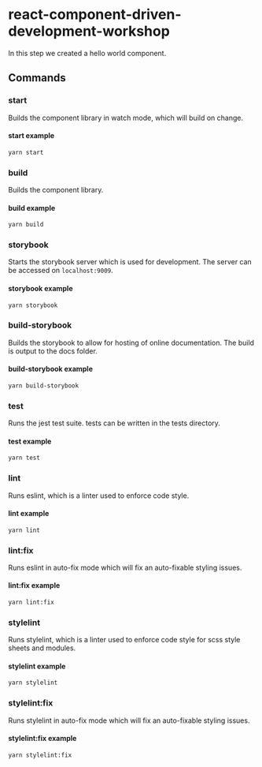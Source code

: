 # react-component-driven-development-workshop

In this step we created a hello world component.

## Commands

### start

Builds the component library in watch mode, which will build on change.

#### start example

```bash
yarn start
```

### build

Builds the component library.

#### build example

```bash
yarn build
```

### storybook

Starts the storybook server which is used for development.
The server can be accessed on `localhost:9009`.

#### storybook example

```bash
yarn storybook
```

### build-storybook

Builds the storybook to allow for hosting of online documentation.
The build is output to the docs folder.

#### build-storybook example

```bash
yarn build-storybook
```

### test

Runs the jest test suite. tests can be written in the tests directory.

#### test example

```bash
yarn test
```

### lint

Runs eslint, which is a linter used to enforce code style.

#### lint example

```bash
yarn lint
```

### lint:fix

Runs eslint in auto-fix mode which will fix an auto-fixable styling issues.

#### lint:fix example

```bash
yarn lint:fix
```

### stylelint

Runs stylelint, which is a linter used to enforce code style for scss style sheets and modules.

#### stylelint example

```bash
yarn stylelint
```

### stylelint:fix

Runs stylelint in auto-fix mode which will fix an auto-fixable styling issues.

#### stylelint:fix example

```bash
yarn stylelint:fix
```
